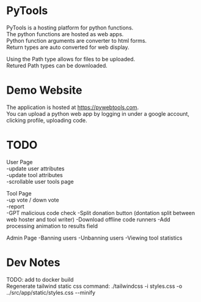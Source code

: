 # PyTools

PyTools is a hosting platform for python functions.  
The python functions are hosted as web apps.  
Python function arguments are converter to html forms.  
Return types are auto converted for web display.  

Using the Path type allows for files to be uploaded.  
Retured Path types can be downloaded.  

# Demo Website

The application is hosted at https://pywebtools.com.  
You can upload a python web app by logging in under a google account, clicking profile, uploading code.  

# TODO

User Page  
-update user attributes  
-update tool attributes  
-scrollable user tools page  

Tool Page  
-up vote / down vote  
-report  
-GPT malicious code check
-Split donation button (dontation split between web hoster and tool writer)
-Download offline code runners
-Add processing animation to results field

Admin Page
-Banning users
-Unbanning users
-Viewing tool statistics

# Dev Notes

TODO: add to docker build  
Regenerate tailwind static css command: ./tailwindcss -i styles.css -o ../src/app/static/styles.css --minify  

